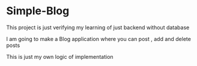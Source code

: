# Simple-Blog


This project is just verifying my learning of just backend without database

I am going to make a Blog application  where you can post , add and delete posts

This is just my own logic of implementation